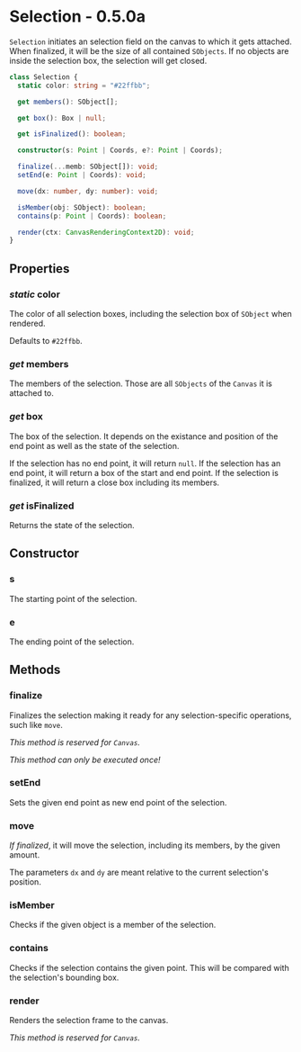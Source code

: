 # Selection - 0.5.0a

`Selection` initiates an selection field on the canvas to which it gets attached. When finalized, it will be the size of all contained `SObjects`. If no objects are inside the selection box, the selection will get closed.

```typescript
class Selection {
  static color: string = "#22ffbb";

  get members(): SObject[];

  get box(): Box | null;

  get isFinalized(): boolean;

  constructor(s: Point | Coords, e?: Point | Coords);

  finalize(...memb: SObject[]): void;
  setEnd(e: Point | Coords): void;

  move(dx: number, dy: number): void;

  isMember(obj: SObject): boolean;
  contains(p: Point | Coords): boolean;

  render(ctx: CanvasRenderingContext2D): void;
}
```

## **Properties**

### _static_ color

The color of all selection boxes, including the selection box of `SObject` when rendered.

Defaults to `#22ffbb`.

### _get_ members

The members of the selection. Those are all `SObjects` of the `Canvas` it is attached to.

### _get_ box

The box of the selection. It depends on the existance and position of the end point as well as the state of the selection.

If the selection has no end point, it will return `null`. If the selection has an end point, it will return a box of the start and end point. If the selection is finalized, it will return a close box including its members.

### _get_ isFinalized

Returns the state of the selection.

## **Constructor**

### s

The starting point of the selection.

### e

The ending point of the selection.

## **Methods**

### finalize

Finalizes the selection making it ready for any selection-specific operations, such like `move`.

_This method is reserved for `Canvas`._

_This method can only be executed once!_

### setEnd

Sets the given end point as new end point of the selection.

### move

_If finalized_, it will move the selection, including its members, by the given amount.

The parameters `dx` and `dy` are meant relative to the current selection's position.

### isMember

Checks if the given object is a member of the selection.

### contains

Checks if the selection contains the given point. This will be compared with the selection's bounding box.

### render

Renders the selection frame to the canvas.

_This method is reserved for `Canvas`._
